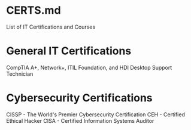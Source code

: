# CERTS.md

List of IT Certifications and Courses


# General IT Certifications
CompTIA A+, Network+, ITIL Foundation, and HDI Desktop Support Technician


# Cybersecurity Certifications
CISSP - The World's Premier Cybersecurity Certification
CEH - Certified Ethical Hacker
CISA - Certified Information Systems Auditor